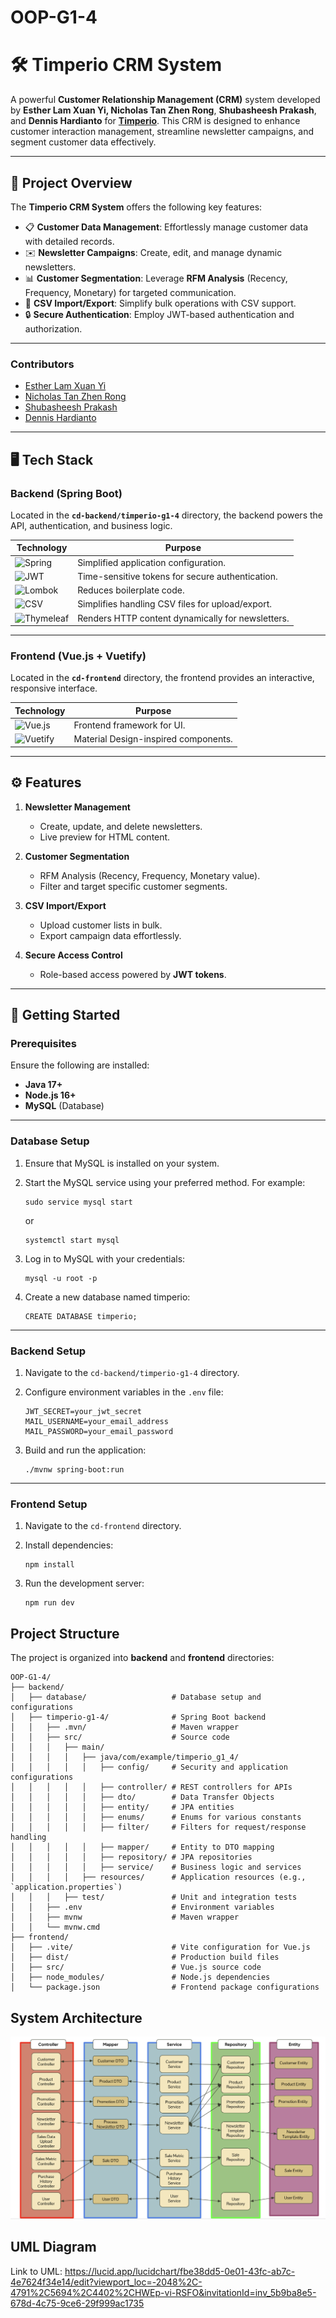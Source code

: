 # OOP-G1-4
# 🛠️ Timperio CRM System

A powerful **Customer Relationship Management (CRM)** system developed by **Esther Lam Xuan Yi, Nicholas Tan Zhen Rong**, **Shubasheesh Prakash**, and **Dennis Hardianto** for **[Timperio](https://www.timperio.co/)**. This CRM is designed to enhance customer interaction management, streamline newsletter campaigns, and segment customer data effectively.

---

## 🌟 **Project Overview**

The **Timperio CRM System** offers the following key features:
- 📋 **Customer Data Management**: Effortlessly manage customer data with detailed records.
- ✉️ **Newsletter Campaigns**: Create, edit, and manage dynamic newsletters.
- 📊 **Customer Segmentation**: Leverage **RFM Analysis** (Recency, Frequency, Monetary) for targeted communication.
- 📂 **CSV Import/Export**: Simplify bulk operations with CSV support.
- 🔒 **Secure Authentication**: Employ JWT-based authentication and authorization.

---

### Contributors

- [Esther Lam Xuan Yi](https://github.com/developerlxy)
- [Nicholas Tan Zhen Rong](https://github.com/nicamanas)
- [Shubasheesh Prakash](https://github.com/Shubhash007)
- [Dennis Hardianto](https://github.com/DennisH18)

---

## 🖥️ **Tech Stack**

### Backend (Spring Boot)  
Located in the **`cd-backend/timperio-g1-4`** directory, the backend powers the API, authentication, and business logic.

| **Technology**           | **Purpose**                                               |
|--------------------------|----------------------------------------------------------|
| ![Spring](https://img.shields.io/badge/Spring-Boot-6DB33F?logo=spring&logoColor=white) | Simplified application configuration.                  |
| ![JWT](https://img.shields.io/badge/JWT-Authentication-000000?logo=jsonwebtokens&logoColor=white) | Time-sensitive tokens for secure authentication.     |
| ![Lombok](https://img.shields.io/badge/Lombok-Annotation-FF9E0F?logo=lombok&logoColor=white) | Reduces boilerplate code.                             |
| ![CSV](https://img.shields.io/badge/Apache-Commons%20CSV-9cf?logo=apache&logoColor=white) | Simplifies handling CSV files for upload/export.      |
| ![Thymeleaf](https://img.shields.io/badge/Thymeleaf-Dynamic%20Rendering-005F7E?logo=thymeleaf&logoColor=white) | Renders HTTP content dynamically for newsletters.     |

---

### Frontend (Vue.js + Vuetify)
Located in the **`cd-frontend`** directory, the frontend provides an interactive, responsive interface.

| **Technology**           | **Purpose**                                               |
|--------------------------|----------------------------------------------------------|
| ![Vue.js](https://img.shields.io/badge/Vue.js-JavaScript-4FC08D?logo=vue.js&logoColor=white) | Frontend framework for UI.                           |
| ![Vuetify](https://img.shields.io/badge/Vuetify-UI%20Library-1867C0?logo=vuetify&logoColor=white) | Material Design-inspired components.                 |

---

## ⚙️ **Features**

1. **Newsletter Management**  
   - Create, update, and delete newsletters.
   - Live preview for HTML content.

2. **Customer Segmentation**  
   - RFM Analysis (Recency, Frequency, Monetary value).
   - Filter and target specific customer segments.

3. **CSV Import/Export**  
   - Upload customer lists in bulk.  
   - Export campaign data effortlessly.

4. **Secure Access Control**  
   - Role-based access powered by **JWT tokens**.

---

## 🚀 **Getting Started**

### Prerequisites
Ensure the following are installed:
- **Java 17+**
- **Node.js 16+**
- **MySQL** (Database)

---

### Database Setup

1. Ensure that MySQL is installed on your system.
2. Start the MySQL service using your preferred method. For example:


    ```
    sudo service mysql start
    ```
    or
    ```
    systemctl start mysql
    ```

3. Log in to MySQL with your credentials:
    ```
    mysql -u root -p
    ```
4. Create a new database named timperio:
    ```
    CREATE DATABASE timperio;
    ```

---

### Backend Setup

1. Navigate to the `cd-backend/timperio-g1-4` directory.
2. Configure environment variables in the `.env` file:
   ```env
   JWT_SECRET=your_jwt_secret
   MAIL_USERNAME=your_email_address
   MAIL_PASSWORD=your_email_password
    ```
3. Build and run the application:

   ```
   ./mvnw spring-boot:run
   ```
---
    
### Frontend Setup

1. Navigate to the `cd-frontend` directory.
2. Install dependencies:

   ```
   npm install
   ```
3. Run the development server:

    ```
   npm run dev
   ```

## **Project Structure**

The project is organized into **backend** and **frontend** directories:

```plaintext
OOP-G1-4/
├── backend/
│   ├── database/                   # Database setup and configurations
│   ├── timperio-g1-4/              # Spring Boot backend
│   │   ├── .mvn/                   # Maven wrapper
│   │   ├── src/                    # Source code
│   │   │   ├── main/
│   │   │   │   ├── java/com/example/timperio_g1_4/
│   │   │   │   │   ├── config/     # Security and application configurations
│   │   │   │   │   ├── controller/ # REST controllers for APIs
│   │   │   │   │   ├── dto/        # Data Transfer Objects
│   │   │   │   │   ├── entity/     # JPA entities
│   │   │   │   │   ├── enums/      # Enums for various constants
│   │   │   │   │   ├── filter/     # Filters for request/response handling
│   │   │   │   │   ├── mapper/     # Entity to DTO mapping
│   │   │   │   │   ├── repository/ # JPA repositories
│   │   │   │   │   ├── service/    # Business logic and services
│   │   │   │   ├── resources/      # Application resources (e.g., `application.properties`)
│   │   │   ├── test/               # Unit and integration tests
│   │   ├── .env                    # Environment variables
│   │   ├── mvnw                    # Maven wrapper
│   │   └── mvnw.cmd
├── frontend/
│   ├── .vite/                      # Vite configuration for Vue.js
│   ├── dist/                       # Production build files
│   ├── src/                        # Vue.js source code
│   ├── node_modules/               # Node.js dependencies
│   └── package.json                # Frontend package configurations

```

## **System Architecture**

![Alt Text](frontend/src/assets/SystemArchitecture.png)


## **UML Diagram**

Link to UML: https://lucid.app/lucidchart/fbe38dd5-0e01-43fc-ab7c-4e7624f34e14/edit?viewport_loc=-2048%2C-4791%2C5694%2C4402%2CHWEp-vi-RSFO&invitationId=inv_5b9ba8e5-678d-4c75-9ce6-29f999ac1735
